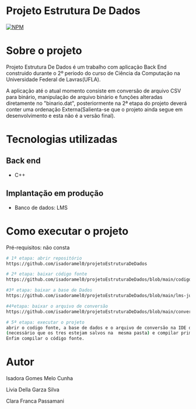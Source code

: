 # Projeto Estrutura De Dados 
[![NPM](https://img.shields.io/npm/l/react)](https://github.com/isadoramel0/projetoEstruturaDeDados/blob/main/LICENSE)

# Sobre o projeto

Projeto Estrutura De Dados é um trabalho com aplicação Back End construido durante o 2º periodo do curso de Ciência da Computação na Universidade Federal de Lavras(UFLA).

A aplicação até o atual momento consiste em conversão de arquivo CSV para binário, manipulação de arquivo binário e funções alteradas diretamente no "binario.dat", posteriormente na 2ª etapa do projeto deverá conter uma ordenação Externa(Salienta-se que o projeto ainda segue em desenvolvimento e esta não é a versão final).

# Tecnologias utilizadas
## Back end
- C++
## Implantação em produção

- Banco de dados: LMS

# Como executar o projeto

Pré-requisitos: não consta

```bash
# 1ª etapa: abrir repositório
https://github.com/isadoramel0/projetoEstruturaDeDados

# 2ª etapa: baixar código fonte
https://github.com/isadoramel0/projetoEstruturaDeDados/blob/main/codigofonte.cpp

#3ª etapa: baixar a base de Dados
https://github.com/isadoramel0/projetoEstruturaDeDados/blob/main/lms-jun22qtr-csv%20(2).csv

#4ªetapa: baixar o arquivo de conversão
https://github.com/isadoramel0/projetoEstruturaDeDados/blob/main/conversor.cpp

# 5ª etapa: executar o projeto
abrir o codigo fonte, a base de dados e o arquivo de conversão na IDE de sua preferência,
(necessário que os tres estejam salvos na  mesma pasta) e compilar primeiramente o arquivo de conversão.
Enfim compilar o código fonte.
```

# Autor

Isadora Gomes Melo Cunha

Livia Della Garza Silva

Clara Franca Passamani

